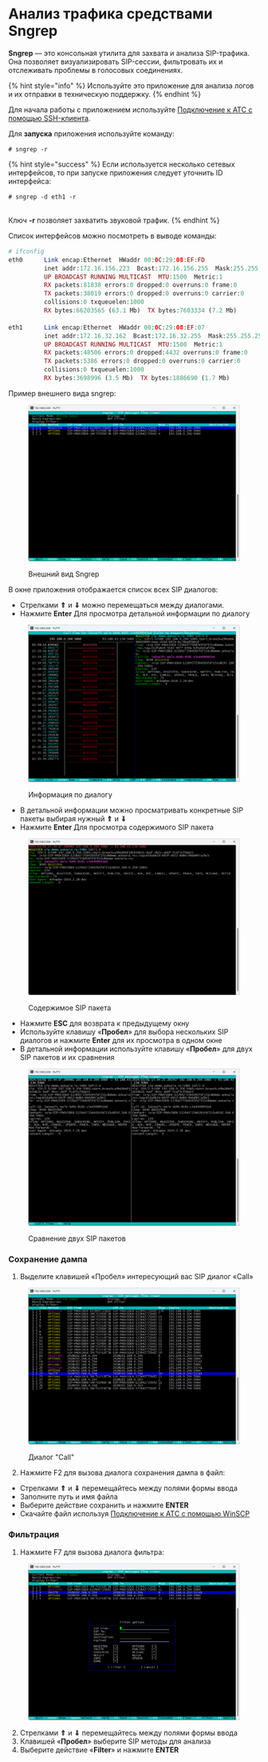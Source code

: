 # Анализ трафика средствами Sngrep

**Sngrep** — это консольная утилита для захвата и анализа SIP-трафика. Она позволяет визуализировать SIP-сессии, фильтровать их и отслеживать проблемы в голосовых соединениях.

{% hint style="info" %}
Используйте это приложение для анализа логов и их отправки в техническую поддержку.
{% endhint %}

Для начала работы с приложением используйте [Подключение к АТС с помощью SSH-клиента](podklyuchenie-k-ats-s-pomoshyu-ssh/connecting-to-a-pbx-using-an-ssh-client.md).

Для **запуска** приложения используйте команду:

```
# sngrep -r
```

{% hint style="success" %}
Если используется несколько сетевых интерфейсов, то при запуске приложения следует уточнить ID интерфейса:

```
# sngrep -d eth1 -r
```

\
Ключ **-r** позволяет захватить звуковой трафик.&#x20;
{% endhint %}

Список интерфейсов можно посмотреть в выводе команды:

```php
# ifconfig 
eth0      Link encap:Ethernet  HWaddr 00:0C:29:08:EF:FD  
          inet addr:172.16.156.223  Bcast:172.16.156.255  Mask:255.255.255.0
          UP BROADCAST RUNNING MULTICAST  MTU:1500  Metric:1
          RX packets:81838 errors:0 dropped:0 overruns:0 frame:0
          TX packets:38019 errors:0 dropped:0 overruns:0 carrier:0
          collisions:0 txqueuelen:1000 
          RX bytes:66203565 (63.1 Mb)  TX bytes:7603334 (7.2 Mb)

eth1      Link encap:Ethernet  HWaddr 00:0C:29:08:EF:07  
          inet addr:172.16.32.162  Bcast:172.16.32.255  Mask:255.255.255.0
          UP BROADCAST RUNNING MULTICAST  MTU:1500  Metric:1
          RX packets:48506 errors:0 dropped:4432 overruns:0 frame:0
          TX packets:5386 errors:0 dropped:0 overruns:0 carrier:0
          collisions:0 txqueuelen:1000 
          RX bytes:3698996 (3.5 Mb)  TX bytes:1886690 (1.7 Mb)
```

Пример внешнего вида sngrep:

<figure><img src="../../.gitbook/assets/exampleOfView.png" alt=""><figcaption><p>Внешний вид Sngrep</p></figcaption></figure>

В окне приложения отображается список всех SIP диалогов:

* Стрелками **⇑** и **⇓** можно перемещаться между диалогами.
* Нажмите **Enter** Для просмотра детальной информации по диалогу

<figure><img src="../../.gitbook/assets/statusOfSIP.png" alt=""><figcaption><p>Информация по диалогу</p></figcaption></figure>

* В детальной информации можно просматривать конкретные SIP пакеты выбирая нужный **⇑** и **⇓**
* Нажмите **Enter** Для просмотра содержимого SIP пакета

<figure><img src="../../.gitbook/assets/statusOfSIP2.png" alt=""><figcaption><p>Содержимое SIP пакета</p></figcaption></figure>

* Нажмите **ESC** для возврата к предыдущему окну
* Используйте клавишу «**Пробел**» для выбора нескольких SIP диалогов и нажмите **Enter** для их просмотра в одном окне
* В детальной информации используйте клавишу «**Пробел**» для двух SIP пакетов и их сравнения

<figure><img src="../../.gitbook/assets/comparasion.png" alt=""><figcaption><p>Сравнение двух SIP пакетов</p></figcaption></figure>

### Сохранение дампа <a href="#soxranenie_dampa" id="soxranenie_dampa"></a>

1. Выделите клавишей «Пробел» интересующий вас SIP диалог «Call»

<figure><img src="../../.gitbook/assets/callDialogue.png" alt=""><figcaption><p>Диалог "Call"</p></figcaption></figure>

2. Нажмите F2 для вызова диалога сохранения дампа в файл:&#x20;

* Стрелками **⇑** и **⇓** перемещайтесь между полями формы ввода
* Заполните путь и имя файла
* Выберите действие сохранить и нажмите **ENTER**
* Скачайте файл используя [Подключение к АТС с помощью WinSCP](connecting-to-a-pbx-using-winscp.md)

### Фильтрация <a href="#filtracija" id="filtracija"></a>

1. Нажмите F7 для вызова диалога фильтра:

<figure><img src="../../.gitbook/assets/filterOption.png" alt=""><figcaption></figcaption></figure>

2. Стрелками **⇑** и **⇓** перемещайтесь между полями формы ввода
3. Клавишей «**Пробел**» выберите SIP методы для анализа
4. Выберите действие «**Filter**» и нажмите **ENTER**
